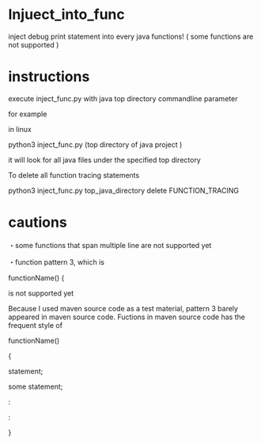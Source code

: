 # Injuect_into_func
inject debug print statement into every java functions! ( some functions are not supported )

# instructions
execute inject_func.py with java top directory commandline parameter

for example

in linux

python3 inject_func.py (top directory of java project )

it will look for all java files under the specified top directory

To delete all function tracing statements

python3 inject_func.py top_java_directory delete FUNCTION_TRACING

# cautions
・some functions that span multiple line are not supported yet

・function pattern 3, which is 

functionName() {

is not supported yet

Because I used maven source code as a test material, pattern 3 barely appeared in maven source code. 
Fuctions in maven source code has the frequent style of

functionName() 

{

  statement;
  
  some statement;
  
  :
  
  :

}


